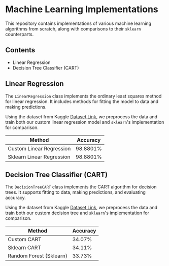 # Machine Learning Implementations

This repository contains implementations of various machine learning algorithms from scratch, along with comparisons to their `sklearn` counterparts.

## Contents
- Linear Regression
- Decision Tree Classifier (CART)

## Linear Regression
The `LinearRegression` class implements the ordinary least squares method for linear regression. It includes methods for fitting the model to data and making predictions.

Using the dataset from Kaggle [Dataset Link](https://www.kaggle.com/datasets/andonians/random-linear-regression/data), we preprocess the data and train both our custom linear regression model and `sklearn`'s implementation for comparison.

|Method|Accuracy|
|------|---|
|Custom Linear Regression|98.8801%|
|Sklearn Linear Regression|98.8801%|

## Decision Tree Classifier (CART)
The `DecisionTreeCART` class implements the CART algorithm for decision trees. It supports fitting to data, making predictions, and evaluating accuracy.

Using the dataset from Kaggle [Dataset Link](https://www.kaggle.com/datasets/kaushiksuresh147/customer-segmentation/data), we preprocess the data and train both our custom decision tree and `sklearn`'s implementation for comparison.

|Method|Accuracy|
|------|--------|
|Custom CART|34.07%|
|Sklearn CART|34.11%|
|Random Forest (Sklearn)|33.73%|